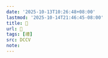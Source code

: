 ```yaml
---
date: '2025-10-13T10:26:48+08:00'
lastmod: '2025-10-14T21:46:45-08:00'
title: 􀽺
url: 􀽺
tags: [禮]
src: DCCV
note:
---
```

